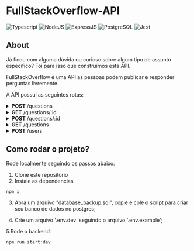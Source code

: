 # FullStackOverflow-API

![Typescript](https://img.shields.io/badge/TypeScript-007ACC?style=for-the-badge&logo=typescript&logoColor=white)
![NodeJS](https://img.shields.io/badge/Node.js-43853D?style=for-the-badge&logo=node.js&logoColor=white)
![ExpressJS](https://img.shields.io/badge/Express.js-404D59?style=for-the-badge&logo=express&logoColor=white)
![PostgreSQL](https://img.shields.io/badge/PostgreSQL-316192?style=for-the-badge&logo=postgresql&logoColor=white)
![Jest](https://img.shields.io/badge/Jest-C21325?style=for-the-badge&logo=jest&logoColor=white)

## About

Já ficou com alguma dúvida ou curioso sobre algum tipo de assunto específico? Foi para isso que construímos esta API.

FullStackOverflow é uma API as pessoas podem publicar e responder perguntas livremente.

A API possui as seguintes rotas:

<details>
    <summary><strong>POST</strong>  /questions</summary>
    
* Adds a new question
    
    ```json
      {
	      "question": "What the hell is happening?",
	      "student": "Bob",
	      "class": "T3",
	      "tags": "typescript, life, javascript"
      }
    ```
    
   It must return the id of the question you've registered

```json
      {
         "id": 123456
      }
```
      
</details> 

<details>
    <summary><strong>GET</strong>  /questions/:id</summary>
    
There are 2 possibilities, an answered question or a question that has not been answered yet
```json
{
	"question": "What the hell is going on?",
	"student": "Bob",
	"class": "T3",
	"tags": "typescript, vida, javascript"
	"answered": false,
	"submitAt": "2021-01-01 10:12"
}
```

E pergunta respondida.

```json
{
	"question": "What the hell is going on?",
	"student": "Zoru",
	"class": "T3",
	"tags": "typescript, vida, javascript"
	"answered": true,
	"submitAt": "2021-01-01 10:12"
	"answeredAt": "2021-01-01 10:30"
	"answeredBy": "Vegeta",
	"answer": "More than 8 thousand!!" 
}
```
</details> 

<details>
    <summary><strong>POST</strong> /questions/:id</summary>
    
This route is used to answer the question  e ela deve capturar um based on th question's id **Bearer token** that'll be used to identify the student who answered

```json
{
	"answer": "More than 8 thousand" 
}
```
</details>

<details>
    <summary><strong>GET</strong> /questions</summary>

This route must return only the unanswered questions

```json
[
	{
		"id": 123243,
		"question": "What the hell is going on?", 
		"student": "Bob", 
		"class": "T3",
		"submitAt": "2021-01-01 10:12"
	}
]
```
</details>


<details>
    <summary><strong>POST</strong> /users</summary>
    
This route is used to register an user

```json
{
	"name": "Vegeta",
	"class": "T3" 
}
```

```json
{
	"token": "1234-5678"
}
```
</details>

## Como rodar o projeto?

Rode localmente seguindo os passos abaixo:

1. Clone este repositorio
2. Instale as dependencias
```bash
npm i
```
3. Abra um arquivo "database_backup.sql", copie e cole o script para criar seu banco de dados no postgres;

4. Crie um arquivo '.env.dev' seguindo o arquivo '.env.example';

5.Rode o backend 
```bash
npm run start:dev
```
